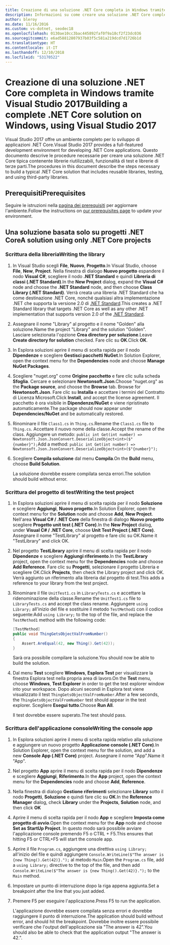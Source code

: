 ```yaml
---
title: Creazione di una soluzione .NET Core completa in Windows tramite Visual Studio 2017
description: Informazioni su come creare una soluzione .NET Core completa in Visual Studio 2017 in Windows.
author: bleroy
ms.date: 11/16/2016
ms.custom: vs-dotnet, seodec18
ms.openlocfilehash: 0130ae10cc3bac445892faf0f9a18cf2f23dc036
ms.sourcegitcommit: e6ad58812807937b03f5c581a219dcd7d1726b1d
ms.translationtype: HT
ms.contentlocale: it-IT
ms.lasthandoff: 12/10/2018
ms.locfileid: "53170522"
---
```

# <a name="building-a-complete-net-core-solution-on-windows-using-visual-studio-2017"></a><span data-ttu-id="d962a-103">Creazione di una soluzione .NET Core completa in Windows tramite Visual Studio 2017</span><span class="sxs-lookup"><span data-stu-id="d962a-103">Building a complete .NET Core solution on Windows, using Visual Studio 2017</span></span>

<span data-ttu-id="d962a-104">Visual Studio 2017 offre un ambiente completo per lo sviluppo di applicazioni .NET Core.</span><span class="sxs-lookup"><span data-stu-id="d962a-104">Visual Studio 2017 provides a full-featured development environment for developing .NET Core applications.</span></span> <span data-ttu-id="d962a-105">Questo documento descrive le procedure necessarie per creare una soluzione .NET Core tipica contenente librerie riutilizzabili, funzionalità di test e librerie di terze parti.</span><span class="sxs-lookup"><span data-stu-id="d962a-105">The procedures in this document describe the steps necessary to build a typical .NET Core solution that includes reusable libraries, testing, and using third-party libraries.</span></span> 

## <a name="prerequisites"></a><span data-ttu-id="d962a-106">Prerequisiti</span><span class="sxs-lookup"><span data-stu-id="d962a-106">Prerequisites</span></span>

<span data-ttu-id="d962a-107">Seguire le istruzioni nella [pagina dei prerequisiti](../windows-prerequisites.md) per aggiornare l'ambiente.</span><span class="sxs-lookup"><span data-stu-id="d962a-107">Follow the instructions on [our prerequisites page](../windows-prerequisites.md) to update your environment.</span></span>

## <a name="a-solution-using-only-net-core-projects"></a><span data-ttu-id="d962a-108">Una soluzione basata solo su progetti .NET Core</span><span class="sxs-lookup"><span data-stu-id="d962a-108">A solution using only .NET Core projects</span></span>

### <a name="writing-the-library"></a><span data-ttu-id="d962a-109">Scrittura della libreria</span><span class="sxs-lookup"><span data-stu-id="d962a-109">Writing the library</span></span>

1. <span data-ttu-id="d962a-110">In Visual Studio scegli **File**, **Nuovo**, **Progetto**.</span><span class="sxs-lookup"><span data-stu-id="d962a-110">In Visual Studio, choose **File**, **New**, **Project**.</span></span> <span data-ttu-id="d962a-111">Nella finestra di dialogo **Nuovo progetto** espandere il nodo **Visual C#**, scegliere il nodo **.NET Standard** e quindi **Libreria di classi (.NET Standard)**.</span><span class="sxs-lookup"><span data-stu-id="d962a-111">In the **New Project** dialog, expand the **Visual C#** node and choose the **.NET Standard** node, and then choose **Class Library (.NET Standard)**.</span></span> <span data-ttu-id="d962a-112">Verrà creata una libreria .NET Standard che ha come destinazione .NET Core, nonché qualsiasi altra implementazione .NET che supporta la versione 2.0 di [.NET Standard](../../standard/net-standard.md).</span><span class="sxs-lookup"><span data-stu-id="d962a-112">This creates a .NET Standard library that targets .NET Core as well as any other .NET implementation that supports version 2.0 of the [.NET Standard](../../standard/net-standard.md).</span></span>

2. <span data-ttu-id="d962a-113">Assegnare il nome "Library" al progetto e il nome "Golden" alla soluzione.</span><span class="sxs-lookup"><span data-stu-id="d962a-113">Name the project "Library" and the solution "Golden".</span></span> <span data-ttu-id="d962a-114">Lasciare selezionata l'opzione **Crea directory per soluzione**.</span><span class="sxs-lookup"><span data-stu-id="d962a-114">Leave **Create directory for solution** checked.</span></span> <span data-ttu-id="d962a-115">Fare clic su **OK**.</span><span class="sxs-lookup"><span data-stu-id="d962a-115">Click **OK**.</span></span>

3. <span data-ttu-id="d962a-116">In Esplora soluzioni aprire il menu di scelta rapida per il nodo **Dipendenze** e scegliere **Gestisci pacchetti NuGet**.</span><span class="sxs-lookup"><span data-stu-id="d962a-116">In Solution Explorer, open the context menu for the **Dependencies** node and choose **Manage NuGet Packages**.</span></span>

4. <span data-ttu-id="d962a-117">Scegliere "nuget.org" come **Origine pacchetto** e fare clic sulla scheda **Sfoglia**. Cercare e selezionare **Newtonsoft.Json**.</span><span class="sxs-lookup"><span data-stu-id="d962a-117">Choose "nuget.org" as the **Package source**, and choose the **Browse** tab. Browse for **Newtonsoft.Json**.</span></span> <span data-ttu-id="d962a-118">Fare clic su **Installa** e accettare i termini del Contratto di Licenza Microsoft.</span><span class="sxs-lookup"><span data-stu-id="d962a-118">Click **Install**, and accept the license agreement.</span></span> <span data-ttu-id="d962a-119">Il pacchetto è ora visibile in **Dipendenze/NuGet** e viene ripristinato automaticamente.</span><span class="sxs-lookup"><span data-stu-id="d962a-119">The package should now appear under **Dependencies/NuGet** and be automatically restored.</span></span>

5. <span data-ttu-id="d962a-120">Rinominare il file `Class1.cs` in `Thing.cs`.</span><span class="sxs-lookup"><span data-stu-id="d962a-120">Rename the `Class1.cs` file to `Thing.cs`.</span></span> <span data-ttu-id="d962a-121">Accettare il nuovo nome della classe.</span><span class="sxs-lookup"><span data-stu-id="d962a-121">Accept the rename of the class.</span></span> <span data-ttu-id="d962a-122">Aggiungere un metodo: `public int Get(int number) => Newtonsoft.Json.JsonConvert.DeserializeObject<int>($"{number}");`</span><span class="sxs-lookup"><span data-stu-id="d962a-122">Add a method: `public int Get(int number) => Newtonsoft.Json.JsonConvert.DeserializeObject<int>($"{number}");`</span></span>

7. <span data-ttu-id="d962a-123">Scegliere **Compila soluzione** dal menu **Compila**.</span><span class="sxs-lookup"><span data-stu-id="d962a-123">On the **Build** menu, choose **Build Solution**.</span></span>

   <span data-ttu-id="d962a-124">La soluzione dovrebbe essere compilata senza errori.</span><span class="sxs-lookup"><span data-stu-id="d962a-124">The solution should build without error.</span></span>

### <a name="writing-the-test-project"></a><span data-ttu-id="d962a-125">Scrittura del progetto di test</span><span class="sxs-lookup"><span data-stu-id="d962a-125">Writing the test project</span></span>

1. <span data-ttu-id="d962a-126">In Esplora soluzioni aprire il menu di scelta rapida per il nodo **Soluzione** e scegliere **Aggiungi**, **Nuovo progetto**.</span><span class="sxs-lookup"><span data-stu-id="d962a-126">In Solution Explorer, open the context menu for the **Solution** node and choose **Add**, **New Project**.</span></span> <span data-ttu-id="d962a-127">Nell'area **Visual C# / .NET Core** della finestra di dialogo **Nuovo progetto** scegliere **Progetto unit test (.NET Core)**.</span><span class="sxs-lookup"><span data-stu-id="d962a-127">In the **New Project** dialog, under **Visual C# / .NET Core**, choose **Unit Test Project (.NET Core)**.</span></span> <span data-ttu-id="d962a-128">Assegnare il nome "TestLibrary" al progetto e fare clic su OK.</span><span class="sxs-lookup"><span data-stu-id="d962a-128">Name it "TestLibrary" and click OK.</span></span> 

2. <span data-ttu-id="d962a-129">Nel progetto **TestLibrary** aprire il menu di scelta rapida per il nodo **Dipendenze** e scegliere **Aggiungi riferimento**.</span><span class="sxs-lookup"><span data-stu-id="d962a-129">In the **TestLibrary** project, open the context menu for the **Dependencies** node and choose **Add Reference**.</span></span> <span data-ttu-id="d962a-130">Fare clic su **Progetti**, selezionare il progetto Libreria e scegliere OK.</span><span class="sxs-lookup"><span data-stu-id="d962a-130">Click **Projects**, then check the Library project and click OK.</span></span> <span data-ttu-id="d962a-131">Verrà aggiunto un riferimento alla libreria dal progetto di test.</span><span class="sxs-lookup"><span data-stu-id="d962a-131">This adds a reference to your library from the test project.</span></span>

3. <span data-ttu-id="d962a-132">Rinominare il file `UnitTest1.cs` in `LibraryTests.cs` e accettare la ridenominazione della classe.</span><span class="sxs-lookup"><span data-stu-id="d962a-132">Rename the `UnitTest1.cs` file to `LibraryTests.cs` and accept the class rename.</span></span> <span data-ttu-id="d962a-133">Aggiungere `using Library;` all'inizio del file e sostituire il metodo `TestMethod1` con il codice seguente:</span><span class="sxs-lookup"><span data-stu-id="d962a-133">Add `using Library;` to the top of the file, and replace the `TestMethod1` method with the following code:</span></span>
    ```csharp
    [TestMethod]
    public void ThingGetsObjectValFromNumber()
    {
        Assert.AreEqual(42, new Thing().Get(42));
    }
    ```

   <span data-ttu-id="d962a-134">Sarà ora possibile compilare la soluzione.</span><span class="sxs-lookup"><span data-stu-id="d962a-134">You should now be able to build the solution.</span></span> 
   
4. <span data-ttu-id="d962a-135">Dal menu **Test** scegliere **Windows**, **Esplora Test** per visualizzare la finestra Esplora test nella propria area di lavoro.</span><span class="sxs-lookup"><span data-stu-id="d962a-135">On the **Test** menu, choose **Windows**, **Test Explorer** in order to get the test explorer window into your workspace.</span></span> <span data-ttu-id="d962a-136">Dopo alcuni secondi in Esplora test viene visualizzato il test `ThingGetsObjectValFromNumber`.</span><span class="sxs-lookup"><span data-stu-id="d962a-136">After a few seconds, the `ThingGetsObjectValFromNumber` test should appear in the test explorer.</span></span> <span data-ttu-id="d962a-137">Scegliere **Esegui tutto**.</span><span class="sxs-lookup"><span data-stu-id="d962a-137">Choose **Run All**.</span></span>
   
   <span data-ttu-id="d962a-138">Il test dovrebbe essere superato.</span><span class="sxs-lookup"><span data-stu-id="d962a-138">The test should pass.</span></span>

### <a name="writing-the-console-app"></a><span data-ttu-id="d962a-139">Scrittura dell'applicazione console</span><span class="sxs-lookup"><span data-stu-id="d962a-139">Writing the console app</span></span>

1. <span data-ttu-id="d962a-140">In Esplora soluzioni aprire il menu di scelta rapida relativo alla soluzione e aggiungere un nuovo progetto **Applicazione console (.NET Core)**.</span><span class="sxs-lookup"><span data-stu-id="d962a-140">In Solution Explorer, open the context menu for the solution, and add a new **Console App (.NET Core)** project.</span></span> <span data-ttu-id="d962a-141">Assegnare il nome "App".</span><span class="sxs-lookup"><span data-stu-id="d962a-141">Name it "App".</span></span>

2. <span data-ttu-id="d962a-142">Nel progetto **App** aprire il menu di scelta rapida per il nodo **Dipendenze** e scegliere **Aggiungi**, **Riferimento**.</span><span class="sxs-lookup"><span data-stu-id="d962a-142">In the **App** project, open the context menu for the **Dependencies** node and choose **Add**,  **Reference**.</span></span> 

3. <span data-ttu-id="d962a-143">Nella finestra di dialogo **Gestione riferimenti** selezionare **Library** sotto il nodo **Progetti**, **Soluzione** e quindi fare clic su **OK**.</span><span class="sxs-lookup"><span data-stu-id="d962a-143">In the **Reference Manager** dialog, check **Library** under the **Projects**, **Solution** node, and then click **OK**</span></span>

6. <span data-ttu-id="d962a-144">Aprire il menu di scelta rapida per il nodo **App** e scegliere **Imposta come progetto di avvio**.</span><span class="sxs-lookup"><span data-stu-id="d962a-144">Open the context menu for the **App** node and choose **Set as StartUp Project**.</span></span> <span data-ttu-id="d962a-145">In questo modo sarà possibile avviare l'applicazione console premendo F5 o CTRL + F5.</span><span class="sxs-lookup"><span data-stu-id="d962a-145">This ensures that hitting F5 or CTRL+F5 will start the console app.</span></span>

7. <span data-ttu-id="d962a-146">Aprire il file `Program.cs`, aggiungere una direttiva `using Library;` all'inizio del file e quindi aggiungere `Console.WriteLine($"The answer is {new Thing().Get(42)}.");` al metodo `Main`.</span><span class="sxs-lookup"><span data-stu-id="d962a-146">Open the `Program.cs` file, add a `using Library;` directive to the top of the file, and then add `Console.WriteLine($"The answer is {new Thing().Get(42)}.");` to the `Main` method.</span></span>

8. <span data-ttu-id="d962a-147">Impostare un punto di interruzione dopo la riga appena aggiunta.</span><span class="sxs-lookup"><span data-stu-id="d962a-147">Set a breakpoint after the line that you just added.</span></span>

9. <span data-ttu-id="d962a-148">Premere F5 per eseguire l'applicazione.</span><span class="sxs-lookup"><span data-stu-id="d962a-148">Press F5 to run the application.</span></span>

   <span data-ttu-id="d962a-149">L'applicazione dovrebbe essere compilata senza errori e dovrebbe raggiungere il punto di interruzione.</span><span class="sxs-lookup"><span data-stu-id="d962a-149">The application should build without error, and should hit the breakpoint.</span></span> <span data-ttu-id="d962a-150">Dovrebbe inoltre essere possibile verificare che l'output dell'applicazione sia "The answer is 42".</span><span class="sxs-lookup"><span data-stu-id="d962a-150">You should also be able to check that the application output "The answer is 42.".</span></span>
